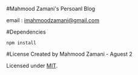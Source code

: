 #Mahmood Zamani's Persoanl Blog

email : imahmoodzamani@gmail.com

#Dependencies
```
npm install
```
#License
Created by Mahmood Zamani - Aguest 2

Licensed under [MIT](https://github.com/imahmoodz/imahmoodz.github.io/blob/master/LICENSE).
